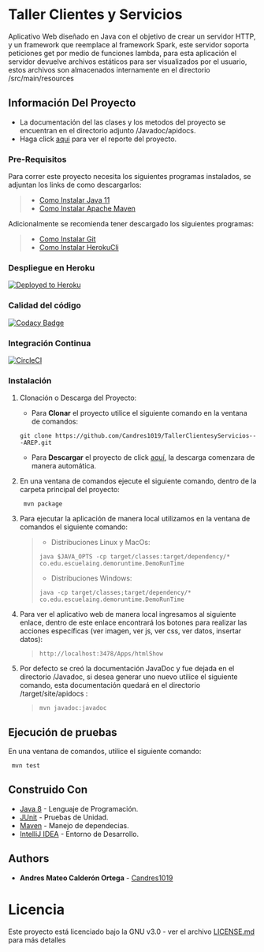 # Taller Clientes y Servicios

Aplicativo Web diseñado en Java con el objetivo de crear un servidor HTTP, y un framework que reemplace
al framework Spark, este servidor soporta peticiones get por medio de funciones lambda, para esta aplicación el servidor 
devuelve archivos estáticos para ser visualizados por el usuario, estos archivos son almacenados internamente en el directorio 
/src/main/resources

## Información Del Proyecto

* La documentación del las clases y los metodos del proyecto se encuentran en el directorio adjunto /Javadoc/apidocs.
* Haga click [aqui](./TallerClientesServicios.pdf) para ver el reporte del proyecto.

### Pre-Requisitos

Para correr este proyecto necesita los siguientes programas instalados, se adjuntan los
links de como descargarlos:

> * [Como Instalar Java 11](https://www.oracle.com/co/java/technologies/javase-jdk11-downloads.html)
> * [Como Instalar Apache Maven](http://maven.apache.org/download.html#Installation)

Adicionalmente se recomienda tener descargado los siguientes programas:

> * [Como Instalar Git](http://git-scm.com/book/en/v2/Getting-Started-Installing-Git)
> * [Como Instalar HerokuCli](https://devcenter.heroku.com/articles/heroku-cli#download-and-install)

### Despliegue en Heroku
[![Deployed to Heroku](https://www.herokucdn.com/deploy/button.png)](https://afternoon-lake-64620.herokuapp.com/Apps/htmlShow)

### Calidad del código
[![Codacy Badge](https://app.codacy.com/project/badge/Grade/e0c309d228444068b746127db6a10c62)](https://www.codacy.com/gh/Candres1019/TallerClientesServicios/dashboard?utm_source=github.com&amp;utm_medium=referral&amp;utm_content=Candres1019/TallerClientesServicios&amp;utm_campaign=Badge_Grade)

### Integración Continua
[![CircleCI](https://circleci.com/gh/Candres1019/TallerClientesServicios.svg?style=svg)](https://app.circleci.com/pipelines/github/Candres1019/TallerClientesServicios)

### Instalación

1. Clonación o Descarga del Proyecto:

    * Para **Clonar** el proyecto utilice el siguiente comando en la ventana de comandos:
  
   ```
   git clone https://github.com/Candres1019/TallerClientesyServicios---AREP.git
   ```
   
    * Para **Descargar** el proyecto de click [aquí](https://github.com/Candres1019/TallerClientesServicios-AREP/archive/master.zip),
      la descarga comenzara de manera automática.
      
2. En una ventana de comandos ejecute el siguiente comando, dentro de la carpeta principal del proyecto:
    
   ```
    mvn package
    ```

3. Para ejecutar la aplicación de manera local utilizamos en la ventana de comandos el siguiente comando:
   
    > * Distribuciones Linux y MacOs:
    > ```
    > java $JAVA_OPTS -cp target/classes:target/dependency/* co.edu.escuelaing.demoruntime.DemoRunTime
    > ```
    > * Distribuciones Windows:
    > ```
    > java -cp target/classes;target/dependency/* co.edu.escuelaing.demoruntime.DemoRunTime
    > ```
    
4. Para ver el aplicativo web de manera local ingresamos al siguiente enlace, dentro de este enlace encontrará los botones 
   para realizar las acciones específicas (ver imagen, ver js, ver css, ver datos, insertar datos):
   
    > ```
    > http://localhost:3478/Apps/htmlShow
    > ```

5. Por defecto se creó la documentación JavaDoc y fue dejada en el directorio /Javadoc, si desea generar uno nuevo
   utilice el siguiente comando, esta documentación quedará en el directorio /target/site/apidocs :
   
   > ```
   > mvn javadoc:javadoc
   > ```

## Ejecución de pruebas
En una ventana de comandos, utilice el siguiente comando:
   ```
    mvn test
   ```

## Construido Con

* [Java 8](https://www.java.com/es/) - Lenguaje de Programación.
* [JUnit](https://junit.org/junit5/) - Pruebas de Unidad.
* [Maven](https://maven.apache.org/) - Manejo de dependecias.
* [IntelliJ IDEA](https://www.jetbrains.com/es-es/idea/) - Entorno de Desarrollo.

## Authors

* **Andres Mateo Calderón Ortega** - [Candres1019](https://github.com/Candres1019)

# Licencia
Este proyecto está licenciado bajo la GNU v3.0 - ver el archivo [LICENSE.md](https://github.com/Candres1019/TallerClientesServicios-AREP/blob/master/LICENSE) para más detalles